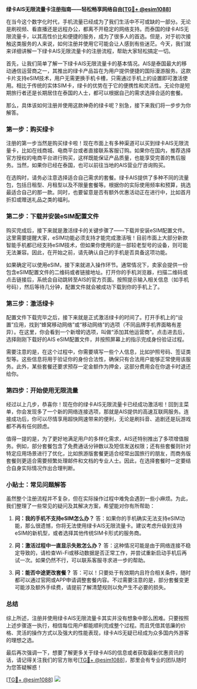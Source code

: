 **绿卡AIS无限流量卡注册指南——轻松畅享网络自由[[TG💪+ @esim1088](https://t.me/s/esim1088)]**

在当今这个数字化时代，手机流量已经成为了我们生活中不可或缺的一部分。无论是刷视频、看直播还是远程办公，都离不开稳定的网络支持。而泰国的绿卡AIS无限流量卡，以其高性价比和便捷的服务，成为了很多人的首选。但是，对于初次接触这类服务的人来说，如何注册并使用它可能会让人感到有些迷茫。今天，我们就来详细讲解一下绿卡AIS无限流量卡的注册流程，帮助大家轻松搞定一切。

首先，让我们简单了解一下绿卡AIS无限流量卡的基本情况。AIS是泰国最大的移动通信运营商之一，其推出的绿卡产品旨在为用户提供便捷的国际漫游服务。这款卡片支持eSIM技术，用户无需更换手机卡槽，只需通过手机上的设置即可激活使用。相比于传统的实体SIM卡，绿卡的优势在于它的便携性和灵活性。无论你是短期旅行者还是长期居住在泰国的人士，都可以根据自己的需求选择合适的套餐。

那么，具体该如何注册并使用这款神奇的绿卡呢？别急，接下来我们将一步步为你解答。

### 第一步：购买绿卡

注册的第一步当然是购买绿卡啦！现在市面上有多种渠道可以买到绿卡AIS无限流量卡，比如在线商城、电商平台或者直接联系客服订购。如果你在国内，推荐选择官方授权的电商平台进行购买，这样既能保证产品质量，也能享受完善的售后服务。当然，如果你已经在泰国，也可以前往当地的AIS营业厅咨询购买。

在选购时，请务必注意选择适合自己需求的套餐。绿卡AIS提供了多种不同的流量包，包括日租型、月租型以及不限量套餐等。根据你的实际使用频率和预算，挑选最适合自己的那一款。同时，也要留意是否有额外优惠活动正在进行中，比如首月折扣或赠送礼品之类的福利。

### 第二步：下载并安装eSIM配置文件

购买完成后，接下来就是激活绿卡的关键步骤了——下载并安装eSIM配置文件。这里需要提醒大家，eSIM功能必须支持才能完成激活哦！目前市面上大部分新款智能手机都已经支持eSIM技术，但如果你使用的是一部较老型号的设备，则可能无法兼容。因此，在开始之前，请先确认自己的手机是否具备这项功能。

如果确定可以使用eSIM，接下来就进入操作环节。通常情况下，卖家会提供一份包含eSIM配置文件的二维码或者链接地址。打开你的手机浏览器，扫描二维码或点击链接后，系统会自动跳转至AIS的官方页面。按照提示输入相关信息（如手机号码），然后等待几分钟，配置文件就会被成功下载到你的手机上了。

### 第三步：激活绿卡

配置文件下载完毕之后，接下来就是正式激活绿卡的时间了。打开手机上的“设置”应用，找到“蜂窝移动网络”或“移动网络”的选项（不同品牌手机界面略有差异）。在这里，你会看到一个新增的选项，叫做“添加其他运营商”。点击进去后，选择刚刚下载好的AIS eSIM配置文件，并按照屏幕上的指示完成身份验证过程。

需要注意的是，在这个过程中，你需要填写一些个人信息，比如护照号码、签证类型等。这些信息将用于验证你的身份合法性，确保只有合法用户能够正常使用该服务。此外，某些套餐还要求预存一定金额作为押金，这部分费用会在你退卡时退还给你。

### 第四步：开始使用无限流量

经过以上几步，恭喜你！现在你的绿卡AIS无限流量卡已经成功激活啦！回到主菜单，你会发现多了一个新的网络连接选项，那就是AIS提供的高速互联网服务。连接成功后，你可以尽情享用超快网速带来的便利，无论是刷抖音、追剧还是玩游戏都不再有任何顾虑。

值得一提的是，为了更好地满足用户的多样化需求，AIS还特别推出了多项增值服务。例如，部分套餐包含了免费通话分钟数以及短信发送权限；还有些套餐则针对特定应用场景进行了优化，比如旅游版套餐更适合经常出国旅行的朋友，而商务版套餐则更适合需要频繁处理邮件和文档的专业人士。因此，在选择套餐时一定要结合自身实际情况作出合理判断。

### 小贴士：常见问题解答

虽然整个注册流程并不复杂，但在实际操作过程中难免会遇到一些小麻烦。为此，我们整理了一些常见的疑问及其解决方案，希望能对你有所帮助：

1. **问：我的手机不支持eSIM怎么办？**
   答：如果你的手机确实无法支持eSIM功能，那么很遗憾，你将无法使用绿卡AIS无限流量卡。建议考虑升级到支持eSIM的新机型，或者选择其他传统SIM卡形式的服务商。

2. **问：激活过程中一直显示失败怎么办？**
   答：这种情况可能是由于网络连接不稳定导致的，请检查Wi-Fi或移动数据是否正常工作，并尝试重新启动手机后再试一次。如果仍然不行，可以联系客服寻求进一步的帮助。

3. **问：能否中途更改套餐？**
   答：可以！只要处于有效期内且符合相关条件，随时都可以通过官网或APP申请调整套餐内容。不过需要注意的是，部分套餐变更可能涉及额外手续费，请提前了解清楚规则以免产生不必要的损失。

### 总结

综上所述，注册并使用绿卡AIS无限流量卡其实并没有想象中那么困难。只要按照上述步骤逐一执行，相信每位用户都能顺利完成整个过程。而且凭借其低廉的价格、灵活的操作方式以及强大的性能表现，绿卡AIS无疑已经成为众多国内外游客的理想之选。

最后再次强调一下，想要了解更多关于绿卡AIS的信息或者获取最新优惠资讯的话，请记得关注我们的官方账号[[TG💪+ @esim1088](https://t.me/s/esim1088)]，那里会有专业的团队随时为您答疑解惑！

[[TG💪+ @esim1088](https://t.me/s/esim1088)] ![](https://i.postimg.cc/4NQfJmqS/Snipaste-2025-05-13-00-14-12.png)